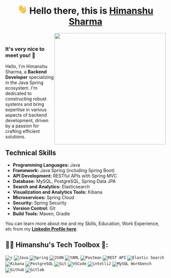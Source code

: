 <h1 align="center"><img src="https://raw.githubusercontent.com/ABSphreak/ABSphreak/master/gifs/Hi.gif" width="30" height="30"> Hello there, this is <a href="https://www.linkedin.com/in/himanshu-sharma-251133213">Himanshu Sharma</a></h1>

<img align="right" src="https://res.cloudinary.com/practicaldev/image/fetch/s---19xC9UH--/c_limit%2Cf_auto%2Cfl_progressive%2Cq_auto%2Cw_880/https://dev-to-uploads.s3.amazonaws.com/uploads/articles/gfmus48wg13losu6uor6.jpg" height="350" width="350" />

<p>&nbsp;</p>

### It's very nice to meet you! 🙌

Hello, I'm Himanshu Sharma, a **Backend Developer** specializing in the Java Spring ecosystem. I'm dedicated to constructing robust systems and bring expertise in various aspects of backend development, driven by a passion for crafting efficient solutions.

## Technical Skills
- **Programming Languages:** Java
- **Framework:** Java Spring (including Spring Boot)
- **API Development:** RESTful APIs with Spring MVC
- **Database:** MySQL, PostgreSQL, Spring Data JPA
- **Search and Analytics:** Elasticsearch
- **Visualization and Analytics Tools:** Kibana
- **Microservices:** Spring Cloud
- **Security:** Spring Security
- **Version Control:** Git
- **Build Tools:** Maven, Gradle

You can learn more about me and my Skills, Education, Work Experience, etc from my [**Linkedin Profile here**](https://www.linkedin.com/in/himanshu-sharma-251133213).


<h2>🏄‍♂️ Himanshu's Tech Toolbox 🧰:</h2>
<code><img alt="c" title="c" height="50" src="https://upload.wikimedia.org/wikipedia/commons/1/18/C_Programming_Language.svg" /></code>
<code><img alt="Java" title="Java" height="50" src="https://upload.wikimedia.org/wikipedia/en/thumb/3/30/Java_programming_language_logo.svg/1200px-Java_programming_language_logo.svg.png" /></code>
<code><img alt="Spring" title="Spring" height="50" src="https://spring.io/img/spring.svg" /></code>
<code><img alt="JSON" title="JSON" height="50" src="https://cdn-icons-png.flaticon.com/512/541/541488.png" /></code>
<code><img alt="YAML" title="YAML" height="50" src="https://cdn-icons-png.flaticon.com/512/187/187689.png" /></code>
<code><img alt="Postman" title="Postman" height="50" src="https://seeklogo.com/images/P/postman-logo-0087CA0D15-seeklogo.com.png" /></code>
<code><img alt="REST API" title="Rest API" height="50" src="https://cdn-icons-png.flaticon.com/512/2091/2091704.png" /></code>
<code><img alt="Elastic Search" title="Elastic Search" height="50" src="https://www.vectorlogo.zone/logos/elastic/elastic-ar21.svg" /></code>
<code><img alt="Kibana" title="Kibana" height="50" src="https://cdn.icon-icons.com/icons2/2699/PNG/512/elasticco_kibana_logo_icon_169209.png /></code>

<code><img alt="MySQL" title="MySQL" height="50" src="https://upload.wikimedia.org/wikipedia/de/d/dd/MySQL_logo.svg" /></code>
<code><img alt="PostgreSQL" title="PostgreSQL" height="50" src="https://upload.wikimedia.org/wikipedia/commons/2/29/Postgresql_elephant.svg" /></code>
<code><img alt="Git" title="Git" height="50" src="https://cdn-icons-png.flaticon.com/512/2680/2680847.png" /></code>
<code><img alt="VSCode" title="VSCode" height="50" src="https://upload.wikimedia.org/wikipedia/commons/9/9a/Visual_Studio_Code_1.35_icon.svg" /></code>
<code><img alt="intelliJ" title="intelliJ" height="50" src="https://upload.wikimedia.org/wikipedia/commons/9/9c/IntelliJ_IDEA_Icon.svg" /></code>
<code><img alt="MySQL Workbench" title="MySQL Workbench" height="50" src="https://upload.wikimedia.org/wikipedia/commons/thumb/0/0e/Antu_mysql-workbench.svg/240px-Antu_mysql-workbench.svg.png" /></code>
<code><img alt="Github" title="Github" height="50" src="https://cdn-icons-png.flaticon.com/512/733/733609.png" /></code>
<code><img alt="Gitlab" title="Gitlab" height="50" src="https://about.gitlab.com/images/press/press-kit-icon.svg" /></code>
